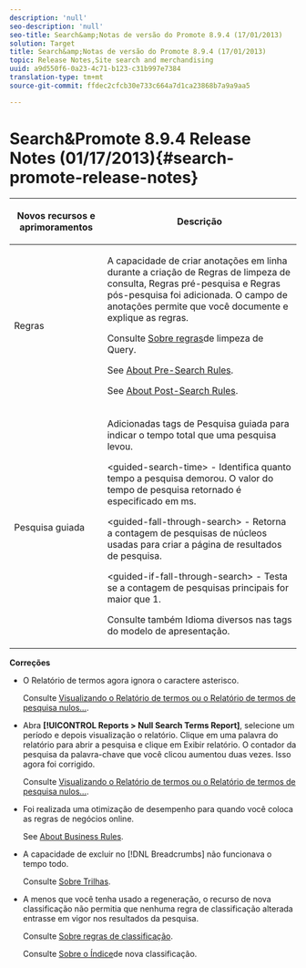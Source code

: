 ```yaml
---
description: 'null'
seo-description: 'null'
seo-title: Search&amp;Notas de versão do Promote 8.9.4 (17/01/2013)
solution: Target
title: Search&amp;Notas de versão do Promote 8.9.4 (17/01/2013)
topic: Release Notes,Site search and merchandising
uuid: a9d550f6-0a23-4c71-b123-c31b997e7384
translation-type: tm+mt
source-git-commit: ffdec2cfcb30e733c664a7d1ca23868b7a9a9aa5

---
```



# Search&amp;Promote 8.9.4 Release Notes (01/17/2013){#search-promote-release-notes}

<table> 
 <thead> 
  <tr> 
   <th colname="col1" class="entry"> <p>Novos recursos e aprimoramentos </p> </th> 
   <th colname="col2" class="entry"> <p>Descrição </p> </th> 
  </tr> 
 </thead>
 <tbody> 
  <tr> 
   <td colname="col1"> <p>Regras </p> </td> 
   <td colname="col2"> <p> A capacidade de criar anotações em linha durante a criação de Regras de limpeza de consulta, Regras pré-pesquisa e Regras pós-pesquisa foi adicionada. O campo de anotações permite que você documente e explique as regras. </p> <p>Consulte <a href="../c-about-rules-menu/c-about-query-cleaning-rules.md#concept_17F3CDDC3C8A4128AF092A82B777B86C" format="dita" scope="local"> Sobre regras</a>de limpeza de Query. </p> <p>See <a href="../c-about-rules-menu/c-about-pre-search-rules.md#concept_5BF84BB6FACB4645BA9CB7496A01CD1F" format="dita" scope="local"> About Pre-Search Rules</a>. </p> <p>See <a href="../c-about-rules-menu/c-about-post-search-rules.md#concept_AF6ADFCC0ADF4A788003964939917FDE" format="dita" scope="local"> About Post-Search Rules</a>. </p> </td> 
  </tr> 
  <tr> 
   <td colname="col1"> <p>Pesquisa guiada </p> </td> 
   <td colname="col2"> <p> Adicionadas tags de Pesquisa guiada para indicar o tempo total que uma pesquisa levou. </p> <p> <span class="codeph"> &lt;guided-search-time&gt;</span> - Identifica quanto tempo a pesquisa demorou. O valor do tempo de pesquisa retornado é especificado em ms. </p> <p> <span class="codeph"> &lt;guided-fall-through-search&gt;</span> - Retorna a contagem de pesquisas de núcleos usadas para criar a página de resultados de pesquisa. </p> <p> <span class="codeph"> &lt;guided-if-fall-through-search&gt;</span> - Testa se a contagem de pesquisas principais for maior que 1. </p> <p>Consulte também Idioma diversos nas tags <a href="../c-appendices/c-templates.md#reference_F1BBF616BCEC4AD7B2548ECD3CA74C64" format="dita" scope="local"></a>do modelo de apresentação. </p> </td> 
  </tr> 
 </tbody> 
</table>

**Correções**

* O Relatório de termos agora ignora o caractere asterisco.

   Consulte [Visualizando o Relatório de termos ou o Relatório de termos de pesquisa nulos...](../c-about-reports-menu/c-about-reports-menu.md#task_53B7ED1582DD4B0E8376546A7AFC789A).

* Abra **[!UICONTROL Reports > Null Search Terms Report]**, selecione um período e depois visualização o relatório. Clique em uma palavra do relatório para abrir a pesquisa e clique em Exibir relatório. O contador da pesquisa da palavra-chave que você clicou aumentou duas vezes. Isso agora foi corrigido.

   Consulte [Visualizando o Relatório de termos ou o Relatório de termos de pesquisa nulos...](../c-about-reports-menu/c-about-reports-menu.md#task_53B7ED1582DD4B0E8376546A7AFC789A).

* Foi realizada uma otimização de desempenho para quando você coloca as regras de negócios online.

   See [About Business Rules](../c-about-rules-menu/c-about-business-rules.md#concept_2A93D76216754D3D8412CDEA00BD26BD).

* A capacidade de excluir no [!DNL Breadcrumbs] não funcionava o tempo todo.

   Consulte [Sobre Trilhas](../c-about-design-menu/c-about-breadcrumbs.md#concept_FB8A943C594A4A1593B118141DA61F03).

* A menos que você tenha usado a regeneração, o recurso de nova classificação não permitia que nenhuma regra de classificação alterada entrasse em vigor nos resultados da pesquisa.

   Consulte [Sobre regras de classificação](../c-about-rules-menu/c-about-ranking-rules.md#concept_F555C076759B4E81B925441CFE707397).

   Consulte [Sobre o Índice](../c-about-index-menu/c-about-re-rank-index.md#concept_147B0A9FCD51451787DA898E06F7C692)de nova classificação.

